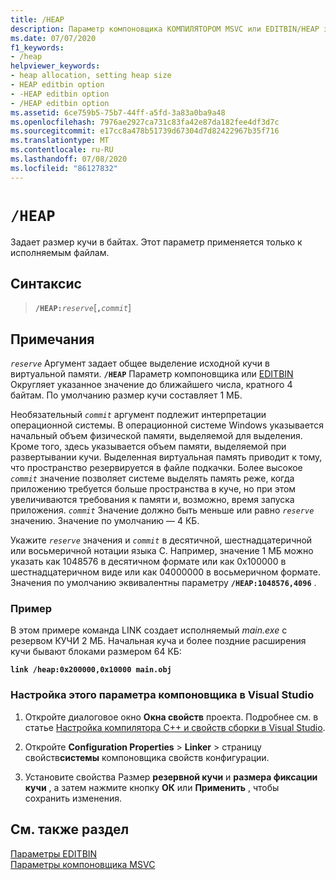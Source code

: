 ```yaml
---
title: /HEAP
description: Параметр компоновщика КОМПИЛЯТОРОМ MSVC или EDITBIN/HEAP задает общий размер кучи и, при необходимости, размер дополнительных блоков кучи.
ms.date: 07/07/2020
f1_keywords:
- /heap
helpviewer_keywords:
- heap allocation, setting heap size
- HEAP editbin option
- -HEAP editbin option
- /HEAP editbin option
ms.assetid: 6ce759b5-75b7-44ff-a5fd-3a83a0ba9a48
ms.openlocfilehash: 7976ae2927ca731c83fa42e87da182fee4df3d7c
ms.sourcegitcommit: e17cc8a478b51739d67304d7d82422967b35f716
ms.translationtype: MT
ms.contentlocale: ru-RU
ms.lasthandoff: 07/08/2020
ms.locfileid: "86127832"
---
```

# `/HEAP`

Задает размер кучи в байтах. Этот параметр применяется только к исполняемым файлам.

## <a name="syntax"></a>Синтаксис

> **`/HEAP:`**_`reserve`_\[**`,`**_`commit`_]

## <a name="remarks"></a>Примечания

*`reserve`* Аргумент задает общее выделение исходной кучи в виртуальной памяти. **`/HEAP`** Параметр компоновщика или [EDITBIN](editbin-reference.md) Округляет указанное значение до ближайшего числа, кратного 4 байтам. По умолчанию размер кучи составляет 1 МБ.

Необязательный *`commit`* аргумент подлежит интерпретации операционной системы. В операционной системе Windows указывается начальный объем физической памяти, выделяемой для выделения. Кроме того, здесь указывается объем памяти, выделяемой при развертывании кучи. Выделенная виртуальная память приводит к тому, что пространство резервируется в файле подкачки. Более высокое *`commit`* значение позволяет системе выделять память реже, когда приложению требуется больше пространства в куче, но при этом увеличиваются требования к памяти и, возможно, время запуска приложения. *`commit`* Значение должно быть меньше или равно *`reserve`* значению. Значение по умолчанию — 4 КБ.

Укажите *`reserve`* значения и *`commit`* в десятичной, шестнадцатеричной или восьмеричной нотации языка C. Например, значение 1 МБ можно указать как 1048576 в десятичном формате или как 0x100000 в шестнадцатеричном виде или как 04000000 в восьмеричном формате. Значения по умолчанию эквивалентны параметру **`/HEAP:1048576,4096`** .

### <a name="example"></a>Пример

В этом примере команда LINK создает исполняемый *main.exe* с резервом КУЧИ 2 МБ. Начальная куча и более поздние расширения кучи бывают блоками размером 64 КБ:

**`link /heap:0x200000,0x10000 main.obj`**

### <a name="to-set-this-linker-option-in-visual-studio"></a>Настройка этого параметра компоновщика в Visual Studio

1. Откройте диалоговое окно **Окна свойств** проекта. Подробнее см. в статье [Настройка компилятора C++ и свойств сборки в Visual Studio](../working-with-project-properties.md).

1. Откройте **Configuration Properties**  >  **Linker**  >  страницу свойств**системы** компоновщика свойств конфигурации.

1. Установите свойства Размер **резервной кучи** и **размера фиксации кучи** , а затем нажмите кнопку **ОК** или **Применить** , чтобы сохранить изменения.

## <a name="see-also"></a>См. также раздел

[Параметры EDITBIN](editbin-options.md)\
[Параметры компоновщика MSVC](linker-options.md)
